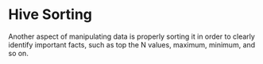 # Hive Sorting
  Another aspect of manipulating data is properly sorting it in order to clearly identify important facts, such as top the N values, maximum, minimum, and so on.
